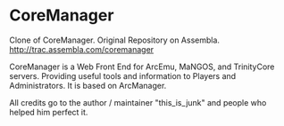 CoreManager
===========

Clone of CoreManager.
Original Repository on Assembla.
http://trac.assembla.com/coremanager

CoreManager is a Web Front End for ArcEmu, MaNGOS, and TrinityCore servers.
Providing useful tools and information to Players and Administrators. It is based on ArcManager.

All credits go to the author / maintainer "this_is_junk" and people who helped him perfect it.

